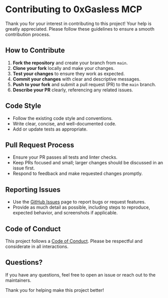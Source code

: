 # Contributing to 0xGasless MCP

Thank you for your interest in contributing to this project! Your help is greatly appreciated. Please follow these guidelines to ensure a smooth contribution process.

## How to Contribute

1. **Fork the repository** and create your branch from `main`.
2. **Clone your fork** locally and make your changes.
3. **Test your changes** to ensure they work as expected.
4. **Commit your changes** with clear and descriptive messages.
5. **Push to your fork** and submit a pull request (PR) to the `main` branch.
6. **Describe your PR** clearly, referencing any related issues.

## Code Style

- Follow the existing code style and conventions.
- Write clear, concise, and well-documented code.
- Add or update tests as appropriate.

## Pull Request Process

- Ensure your PR passes all tests and linter checks.
- Keep PRs focused and small; larger changes should be discussed in an issue first.
- Respond to feedback and make requested changes promptly.

## Reporting Issues

- Use the [GitHub Issues](../../issues) page to report bugs or request features.
- Provide as much detail as possible, including steps to reproduce, expected behavior, and screenshots if applicable.

## Code of Conduct

This project follows a [Code of Conduct](https://opensource.guide/code-of-conduct/). Please be respectful and considerate in all interactions.

## Questions?

If you have any questions, feel free to open an issue or reach out to the maintainers.

Thank you for helping make this project better! 